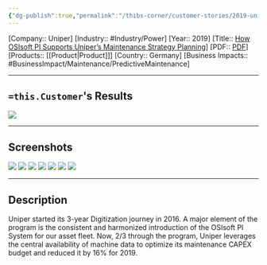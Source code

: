 ```yaml
---
{"dg-publish":true,"permalink":"/thibs-corner/customer-stories/2019-uniper-how-os-isoft-pi-supports-uniper-s-maintenance-strategy-planning/","noteIcon":""}
---
```


[Company:: Uniper]
[Industry:: #Industry/Power]
[Year:: 2019]
[Title:: [How OSIsoft PI Supports Uniper’s Maintenance Strategy Planning](https://resources.osisoft.com/presentations/how-osisoft-pi-supports-uniper-s-maintenance-strategy-planning/)]
[PDF:: [PDF](https://cdn.osisoft.com/osi/presentations/2019-uc-san-francisco/US19NA-D2PG07-UniperSE-vanAaken-How-OSIsoft-PI-supports-Unipers-Maintenance-Strategy-Planning.pdf)]
[Products:: [[Product\|Product]]]
[Country:: Germany]
[Business Impacts:: #BusinessImpact/Maintenance/PredictiveMaintenance]


---
## `=this.Customer`'s Results
![](https://i.imgur.com/YTEDM0J.png)

---
## Screenshots
![](https://i.imgur.com/tvmhya5.png)
![](https://i.imgur.com/lPSpVDz.png)
![](https://i.imgur.com/adg14Lp.png)
![](https://i.imgur.com/qocOwOh.png)
![](https://i.imgur.com/KXsFl8b.png)
![](https://i.imgur.com/8SHHmb1.png)
![](https://i.imgur.com/a8G9h0a.png)

---
## Description
Uniper started its 3-year Digitization journey in 2016. A major element of the program is the consistent and harmonized introduction of the OSIsoft PI System for our asset fleet. Now, 2/3 through the program, Uniper leverages the central availability of machine data to optimize its maintenance CAPEX budget and reduced it by 16% for 2019.